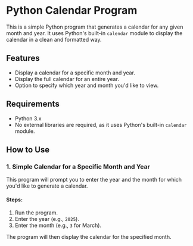 # Python Calendar Program

This is a simple Python program that generates a calendar for any given month and year. It uses Python's built-in `calendar` module to display the calendar in a clean and formatted way.

## Features

- Display a calendar for a specific month and year.
- Display the full calendar for an entire year.
- Option to specify which year and month you'd like to view.
  
## Requirements

- Python 3.x
- No external libraries are required, as it uses Python's built-in `calendar` module.

## How to Use

### 1. Simple Calendar for a Specific Month and Year

This program will prompt you to enter the year and the month for which you'd like to generate a calendar.

#### Steps:
1. Run the program.
2. Enter the year (e.g., `2025`).
3. Enter the month (e.g., `3` for March).

The program will then display the calendar for the specified month.

